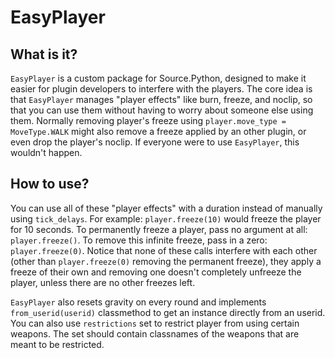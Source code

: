 # EasyPlayer
## What is it?
`EasyPlayer` is a custom package for Source.Python, designed to make it easier for plugin developers to interfere with the players.
The core idea is that `EasyPlayer` manages "player effects" like burn, freeze, and noclip, so that you can use them without having to worry about someone else using them.
Normally removing player's freeze using `player.move_type = MoveType.WALK` might also remove a freeze applied by an other plugin, or even drop the player's noclip.
If everyone were to use `EasyPlayer`, this wouldn't happen.

## How to use?
You can use all of these "player effects" with a duration instead of manually using `tick_delays`.
For example: `player.freeze(10)` would freeze the player for 10 seconds.
To permanently freeze a player, pass no argument at all: `player.freeze()`.
To remove this infinite freeze, pass in a zero: `player.freeze(0)`.
Notice that none of these calls interfere with each other (other than `player.freeze(0)` removing the permanent freeze), they apply a freeze of their own and removing one doesn't completely unfreeze the player, unless there are no other freezes left.


`EasyPlayer` also resets gravity on every round and implements
`from_userid(userid)` classmethod to get an instance directly
from an userid. You can also use `restrictions` set to restrict
player from using certain weapons. The set should contain classnames
of the weapons that are meant to be restricted.
